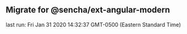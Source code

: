 ## Migrate for @sencha/ext-angular-modern

last run: Fri Jan 31 2020 14:32:37 GMT-0500 (Eastern Standard Time)
